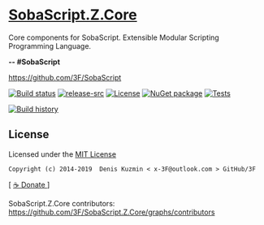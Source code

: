 # [SobaScript.Z.Core](https://github.com/3F/SobaScript.Z.Core)

Core components for SobaScript. Extensible Modular Scripting Programming Language.

**-- #SobaScript**

https://github.com/3F/SobaScript

[![Build status](https://ci.appveyor.com/api/projects/status/SobaScript.Z.Core/branch/master?svg=true)](https://ci.appveyor.com/project/3Fs/SobaScript.Z.Core/branch/master)
[![release-src](https://img.shields.io/github/release/3F/SobaScript.Z.Core.svg)](https://github.com/3F/SobaScript.Z.Core/releases/latest)
[![License](https://img.shields.io/badge/License-MIT-74A5C2.svg)](https://github.com/3F/SobaScript.Z.Core/blob/master/License.txt)
[![NuGet package](https://img.shields.io/nuget/v/SobaScript.Z.Core.svg)](https://www.nuget.org/packages/SobaScript.Z.Core/)
[![Tests](https://img.shields.io/appveyor/tests/3Fs/SobaScript.Z.Core/master.svg)](https://ci.appveyor.com/project/3Fs/SobaScript.Z.Core/build/tests)

[![Build history](https://buildstats.info/appveyor/chart/3Fs/SobaScript.Z.Core?buildCount=20&includeBuildsFromPullRequest=true&showStats=true)](https://ci.appveyor.com/project/3Fs/SobaScript.Z.Core/history)

## License

Licensed under the [MIT License](https://github.com/3F/SobaScript.Z.Core/blob/master/License.txt)

```
Copyright (c) 2014-2019  Denis Kuzmin < x-3F@outlook.com > GitHub/3F
```

[ [ ☕ Donate ](https://3F.github.com/Donation/) ]

SobaScript.Z.Core contributors: https://github.com/3F/SobaScript.Z.Core/graphs/contributors

